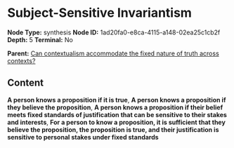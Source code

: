 # Subject-Sensitive Invariantism

**Node Type:** synthesis
**Node ID:** 1ad20fa0-e8ca-4115-a148-02ea25c1cb2f
**Depth:** 5
**Terminal:** No

**Parent:** [Can contextualism accommodate the fixed nature of truth across contexts?](can-contextualism-accommodate-the-fixed-nature-of-truth-across-contexts-antithesis-56949e99-7efb-466d-8c48-8fbc74f1381f.md)

## Content

**A person knows a proposition if it is true**, **A person knows a proposition if they believe the proposition**, **A person knows a proposition if their belief meets fixed standards of justification that can be sensitive to their stakes and interests**, **For a person to know a proposition, it is sufficient that they believe the proposition, the proposition is true, and their justification is sensitive to personal stakes under fixed standards**
